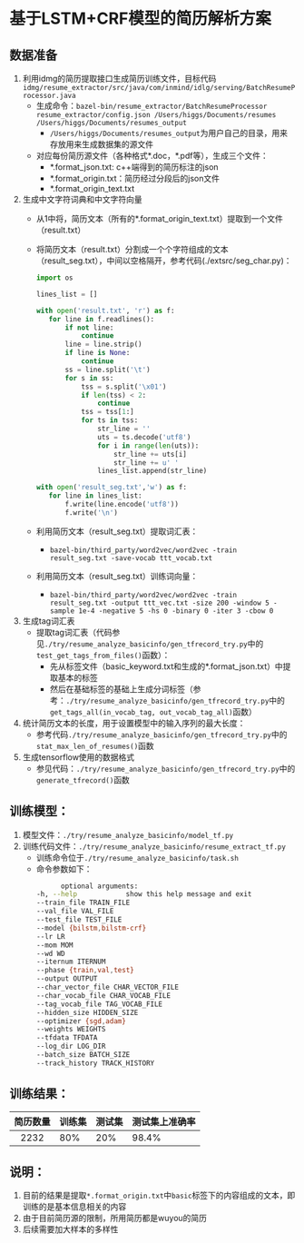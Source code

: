 # 基于LSTM+CRF模型的简历解析方案

## 数据准备
1. 利用idmg的简历提取接口生成简历训练文件，目标代码`idmg/resume_extractor/src/java/com/inmind/idlg/serving/BatchResumeProcessor.java`
    * 生成命令：``bazel-bin/resume_extractor/BatchResumeProcessor resume_extractor/config.json /Users/higgs/Documents/resumes /Users/higgs/Documents/resumes_output``
        * `/Users/higgs/Documents/resumes_output`为用户自己的目录，用来存放用来生成数据集的源文件
    * 对应每份简历源文件（各种格式*.doc，*.pdf等），生成三个文件：
        * *.format_json.txt: c++端得到的简历标注的json
        * *.format_origin.txt：简历经过分段后的json文件
        * *.format_origin_text.txt
2. 生成中文字符词典和中文字符向量
    * 从1中将，简历文本（所有的*.format_origin_text.txt）提取到一个文件（result.txt）
    * 将简历文本（result.txt）分割成一个个字符组成的文本（result_seg.txt），中间以空格隔开，参考代码(./extsrc/seg_char.py)：

        ```python
       import os
       
       lines_list = []
       
       with open('result.txt', 'r') as f:
           for line in f.readlines():
               if not line:
                   continue
               line = line.strip()
               if line is None:
                   continue
               ss = line.split('\t')
               for s in ss:
                   tss = s.split('\x01')
                   if len(tss) < 2:
                       continue
                   tss = tss[1:]
                   for ts in tss:
                       str_line = ''
                       uts = ts.decode('utf8')
                       for i in range(len(uts)):
                           str_line += uts[i]
                           str_line += u' '
                       lines_list.append(str_line)
       
       with open('result_seg.txt','w') as f:
           for line in lines_list:
               f.write(line.encode('utf8'))
               f.write('\n')
        ```
    
    * 利用简历文本（result_seg.txt）提取词汇表：
        * `bazel-bin/third_party/word2vec/word2vec -train result_seg.txt -save-vocab ttt_vocab.txt`
    * 利用简历文本（result_seg.txt）训练词向量：
        * `bazel-bin/third_party/word2vec/word2vec -train result_seg.txt -output ttt_vec.txt -size 200 -window 5 -sample 1e-4 -negative 5 -hs 0 -binary 0 -iter 3 -cbow 0`
3. 生成tag词汇表
    * 提取tag词汇表（代码参见`./try/resume_analyze_basicinfo/gen_tfrecord_try.py`中的`test_get_tags_from_files()`函数）：
        * 先从标签文件（basic_keyword.txt和生成的*.format_json.txt）中提取基本的标签
        * 然后在基础标签的基础上生成分词标签（参考：`./try/resume_analyze_basicinfo/gen_tfrecord_try.py`中的`get_tags_all(in_vocab_tag, out_vocab_tag_all)`函数）
4. 统计简历文本的长度，用于设置模型中的输入序列的最大长度：
    * 参考代码`./try/resume_analyze_basicinfo/gen_tfrecord_try.py`中的`stat_max_len_of_resumes()`函数
5. 生成tensorflow使用的数据格式
    * 参见代码：`./try/resume_analyze_basicinfo/gen_tfrecord_try.py`中的`generate_tfrecord()`函数

## 训练模型：
1. 模型文件：`./try/resume_analyze_basicinfo/model_tf.py`
2. 训练代码文件：`./try/resume_analyze_basicinfo/resume_extract_tf.py`
    * 训练命令位于`./try/resume_analyze_basicinfo/task.sh`
    * 命令参数如下：
        ```bash
              optional arguments:
        -h, --help            show this help message and exit
        --train_file TRAIN_FILE
        --val_file VAL_FILE
        --test_file TEST_FILE
        --model {bilstm,bilstm-crf}
        --lr LR
        --mom MOM
        --wd WD
        --iternum ITERNUM
        --phase {train,val,test}
        --output OUTPUT
        --char_vector_file CHAR_VECTOR_FILE
        --char_vocab_file CHAR_VOCAB_FILE
        --tag_vocab_file TAG_VOCAB_FILE
        --hidden_size HIDDEN_SIZE
        --optimizer {sgd,adam}
        --weights WEIGHTS
        --tfdata TFDATA
        --log_dir LOG_DIR
        --batch_size BATCH_SIZE
        --track_history TRACK_HISTORY

        ```
## 训练结果：

|简历数量|训练集|测试集|测试集上准确率|
|:---:|---|---|---|
|2232|80%|20%|98.4%|

## 说明：
1. 目前的结果是提取`*.format_origin.txt`中`basic`标签下的内容组成的文本，即训练的是基本信息相关的内容
2. 由于目前简历源的限制，所用简历都是wuyou的简历
3. 后续需要加大样本的多样性


